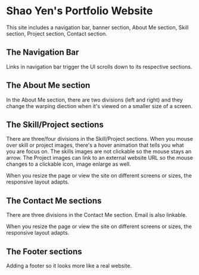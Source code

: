 # Shao Yen's Portfolio Website

This site includes a navigation bar, banner section, About Me section, Skill section, Project section, Contact section.

## The Navigation Bar

Links in navigation bar trigger the UI scrolls down to its respective sections.


## The About Me section

In the About Me section, there are two divisions (left and right) and they change the warping diection when it's viewed on a smaller size of a screen.


## The Skill/Project sections

There are three/four divisions in the Skill/Project sections. When you mouse over skill or project images, there's a hover animation that tells you what you are focus on. The skills images are not clickable so the mouse stays an arrow. The Project images can link to an external website URL so the mouse changes to a clickable icon, image enlarge as well.

When you resize the page or view the site on different screens or sizes, the responsive layout adapts.


## The Contact Me sections

There are three divisions in the Contact Me section. Email is also linkable.

When you resize the page or view the site on different screens or sizes, the responsive layout adapts.


## The Footer sections

Adding a footer so it looks more like a real website.